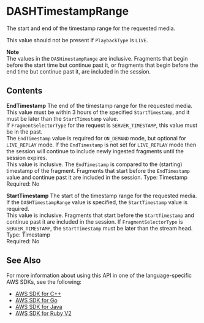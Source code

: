 # DASHTimestampRange<a name="API_reader_DASHTimestampRange"></a>

The start and end of the timestamp range for the requested media\.

This value should not be present if `PlaybackType` is `LIVE`\.

**Note**  
The values in the `DASHimestampRange` are inclusive\. Fragments that begin before the start time but continue past it, or fragments that begin before the end time but continue past it, are included in the session\.

## Contents<a name="API_reader_DASHTimestampRange_Contents"></a>

 **EndTimestamp**   <a name="KinesisVideo-Type-reader_DASHTimestampRange-EndTimestamp"></a>
The end of the timestamp range for the requested media\. This value must be within 3 hours of the specified `StartTimestamp`, and it must be later than the `StartTimestamp` value\.  
If `FragmentSelectorType` for the request is `SERVER_TIMESTAMP`, this value must be in the past\.  
The `EndTimestamp` value is required for `ON_DEMAND` mode, but optional for `LIVE_REPLAY` mode\. If the `EndTimestamp` is not set for `LIVE_REPLAY` mode then the session will continue to include newly ingested fragments until the session expires\.  
This value is inclusive\. The `EndTimestamp` is compared to the \(starting\) timestamp of the fragment\. Fragments that start before the `EndTimestamp` value and continue past it are included in the session\.
Type: Timestamp  
Required: No

 **StartTimestamp**   <a name="KinesisVideo-Type-reader_DASHTimestampRange-StartTimestamp"></a>
The start of the timestamp range for the requested media\.  
If the `DASHTimestampRange` value is specified, the `StartTimestamp` value is required\.  
This value is inclusive\. Fragments that start before the `StartTimestamp` and continue past it are included in the session\. If `FragmentSelectorType` is `SERVER_TIMESTAMP`, the `StartTimestamp` must be later than the stream head\.
Type: Timestamp  
Required: No

## See Also<a name="API_reader_DASHTimestampRange_SeeAlso"></a>

For more information about using this API in one of the language\-specific AWS SDKs, see the following:
+  [AWS SDK for C\+\+](https://docs.aws.amazon.com/goto/SdkForCpp/kinesis-video-reader-data-2017-09-30/DASHTimestampRange) 
+  [AWS SDK for Go](https://docs.aws.amazon.com/goto/SdkForGoV1/kinesis-video-reader-data-2017-09-30/DASHTimestampRange) 
+  [AWS SDK for Java](https://docs.aws.amazon.com/goto/SdkForJava/kinesis-video-reader-data-2017-09-30/DASHTimestampRange) 
+  [AWS SDK for Ruby V2](https://docs.aws.amazon.com/goto/SdkForRubyV2/kinesis-video-reader-data-2017-09-30/DASHTimestampRange) 